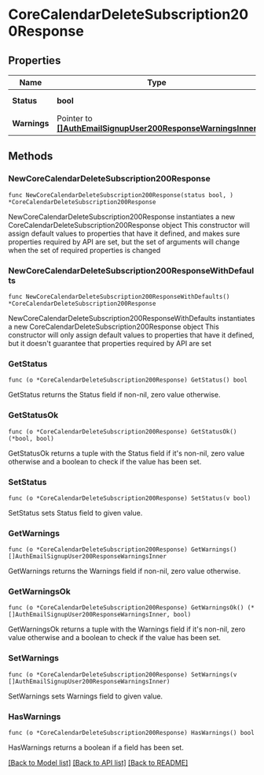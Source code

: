 # CoreCalendarDeleteSubscription200Response

## Properties

Name | Type | Description | Notes
------------ | ------------- | ------------- | -------------
**Status** | **bool** | status: true if success | 
**Warnings** | Pointer to [**[]AuthEmailSignupUser200ResponseWarningsInner**](AuthEmailSignupUser200ResponseWarningsInner.md) |  | [optional] 

## Methods

### NewCoreCalendarDeleteSubscription200Response

`func NewCoreCalendarDeleteSubscription200Response(status bool, ) *CoreCalendarDeleteSubscription200Response`

NewCoreCalendarDeleteSubscription200Response instantiates a new CoreCalendarDeleteSubscription200Response object
This constructor will assign default values to properties that have it defined,
and makes sure properties required by API are set, but the set of arguments
will change when the set of required properties is changed

### NewCoreCalendarDeleteSubscription200ResponseWithDefaults

`func NewCoreCalendarDeleteSubscription200ResponseWithDefaults() *CoreCalendarDeleteSubscription200Response`

NewCoreCalendarDeleteSubscription200ResponseWithDefaults instantiates a new CoreCalendarDeleteSubscription200Response object
This constructor will only assign default values to properties that have it defined,
but it doesn't guarantee that properties required by API are set

### GetStatus

`func (o *CoreCalendarDeleteSubscription200Response) GetStatus() bool`

GetStatus returns the Status field if non-nil, zero value otherwise.

### GetStatusOk

`func (o *CoreCalendarDeleteSubscription200Response) GetStatusOk() (*bool, bool)`

GetStatusOk returns a tuple with the Status field if it's non-nil, zero value otherwise
and a boolean to check if the value has been set.

### SetStatus

`func (o *CoreCalendarDeleteSubscription200Response) SetStatus(v bool)`

SetStatus sets Status field to given value.


### GetWarnings

`func (o *CoreCalendarDeleteSubscription200Response) GetWarnings() []AuthEmailSignupUser200ResponseWarningsInner`

GetWarnings returns the Warnings field if non-nil, zero value otherwise.

### GetWarningsOk

`func (o *CoreCalendarDeleteSubscription200Response) GetWarningsOk() (*[]AuthEmailSignupUser200ResponseWarningsInner, bool)`

GetWarningsOk returns a tuple with the Warnings field if it's non-nil, zero value otherwise
and a boolean to check if the value has been set.

### SetWarnings

`func (o *CoreCalendarDeleteSubscription200Response) SetWarnings(v []AuthEmailSignupUser200ResponseWarningsInner)`

SetWarnings sets Warnings field to given value.

### HasWarnings

`func (o *CoreCalendarDeleteSubscription200Response) HasWarnings() bool`

HasWarnings returns a boolean if a field has been set.


[[Back to Model list]](../README.md#documentation-for-models) [[Back to API list]](../README.md#documentation-for-api-endpoints) [[Back to README]](../README.md)


